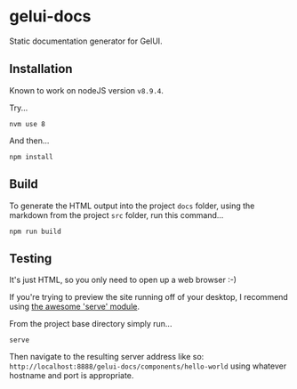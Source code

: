# gelui-docs

Static documentation generator for GelUI.

## Installation

Known to work on nodeJS version `v8.9.4`.

Try...

`nvm use 8`

And then...

`npm install`

## Build

To generate the HTML output into the project `docs` folder, using the markdown from the project `src` folder, run this command...

`npm run build`

## Testing

It's just HTML, so you only need to open up a web browser :-)

If you're trying to preview the site running off of your desktop, I recommend using [the awesome 'serve' module](https://www.npmjs.com/package/serve).

From the project base directory simply run...

`serve`

Then navigate to the resulting server address like so: `http://localhost:8888/gelui-docs/components/hello-world` using whatever hostname and port is appropriate.